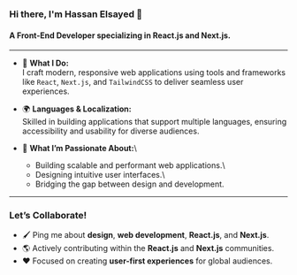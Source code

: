 ### Hi there, I'm Hassan Elsayed 👋

#### A Front-End Developer specializing in React.js and Next.js.

---

- 🌟 **What I Do:**\
  I craft modern, responsive web applications using tools and frameworks like `React`, `Next.js`, and `TailwindCSS` to deliver seamless user experiences.

- 🌍 **Languages & Localization:**\
  Skilled in building applications that support multiple languages, ensuring accessibility and usability for diverse audiences.

- 🚀 **What I’m Passionate About:**\
  - Building scalable and performant web applications.\
  - Designing intuitive user interfaces.\
  - Bridging the gap between design and development.

---

### Let’s Collaborate!

- 🖌 Ping me about **design**, **web development**, **React.js**, and **Next.js**.
- 🌎 Actively contributing within the **React.js** and **Next.js** communities.
- ❤️ Focused on creating **user-first experiences** for global audiences.
